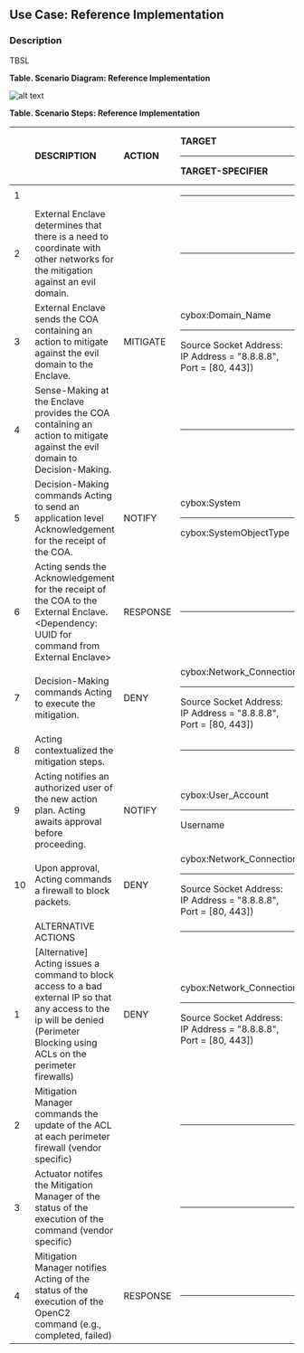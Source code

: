 ## Use Case: Reference Implementation
### Description
TBSL

**Table. Scenario Diagram: Reference Implementation**

![alt text](https://github.com/OpenC2-org/docs-members/blob/master/use-cases/reference-implementation.png "Use Case Diagram")


**Table. Scenario Steps: Reference Implementation**

|  | DESCRIPTION | ACTION | TARGET<hr>TARGET-SPECIFIER | ACTUATOR<hr>ACTUATOR-SPECIFIER | MODIFIER | 
| :--- | :--- | :--- | :--- | :--- | :--- | 
| 1 |  |  | <hr> | <hr> |  | 
| 2 | External Enclave determines that there is a need to coordinate with other networks for the mitigation against an evil domain. |  | <hr> | <hr> |  | 
| 3 | External Enclave sends the COA containing an action to mitigate against the evil domain to the Enclave. | MITIGATE | cybox:Domain_Name<hr>Source Socket Address:<br>  IP Address = "8.8.8.8",<br>  Port = [80, 443]) | <hr> | uuid = xxxx-0001 | 
| 4 | Sense-Making at the Enclave provides the COA containing an action to mitigate against the evil domain to Decision-Making. |  | <hr> | <hr> |  | 
| 5 | Decision-Making commands Acting to send an application level Acknowledgement for the receipt of the COA.  | NOTIFY | cybox:System<hr>cybox:SystemObjectType | <hr> | message = acknowledge | 
| 6 | Acting sends the Acknowledgement for the receipt of the COA to the External Enclave. <Dependency: UUID for command from External Enclave> | RESPONSE | <hr> | <hr> | type = acknowledge,<br>command = xxxx-0001 | 
| 7 | Decision-Making commands Acting to execute the mitigation. | DENY | cybox:Network_Connection<hr>Source Socket Address:<br>  IP Address = "8.8.8.8",<br>  Port = [80, 443]) | <hr> |  | 
| 8 | Acting contextualized the mitigation steps. |  | <hr> | <hr> |  | 
| 9 | Acting notifies an authorized user of the new action plan.  Acting awaits approval before proceeding. | NOTIFY | cybox:User_Account<hr>Username | endpoint.server<hr>(specifier) | message = "approval request" | 
| 10 | Upon approval, Acting commands a firewall to block packets. | DENY | cybox:Network_Connection<hr>Source Socket Address:<br>  IP Address = "8.8.8.8",<br>  Port = [80, 443]) | network.firewall<hr>(specifier) |  | 
|  | ALTERNATIVE ACTIONS |  | <hr> | <hr> |  | 
| 1 | [Alternative] Acting issues a command to block access to a bad external IP so that any access to the ip will be denied (Perimeter Blocking using ACLs on the perimeter firewalls) | DENY | cybox:Network_Connection<hr>Source Socket Address:<br>  IP Address = "8.8.8.8",<br>  Port = [80, 443]) | network.router<hr>(specifiy perimeter routers) | uuid = xxxx-0002,<br>method = "acl" | 
| 2 | Mitigation Manager commands the update of the ACL at each perimeter firewall (vendor specific) |  | <hr> | <hr> |  | 
| 3 | Actuator notifes the Mitigation Manager of the status of the execution of the command (vendor specific) |  | <hr> | <hr> |  | 
| 4 | Mitigation Manager notifies Acting of the status of the execution of the OpenC2 command (e.g., completed, failed) | RESPONSE | <hr> | <hr> | type = status,<br>value = complete,<br>command = xxxx-0002 | 

